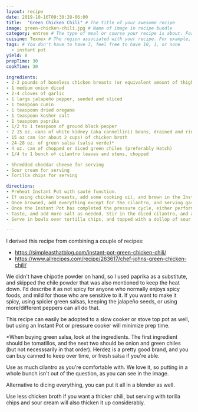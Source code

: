 ```yaml
---
layout: recipe
date: 2019-10-16T09:30:28-06:00  
title:  "Green Chicken Chili" # The title of your awesome recipe
image: green-chicken-chili.jpg # Name of image in recipe bundle
category: entree # The type of meal or course your recipe is about. For example: "dinner", "entree", or "dessert".
cuisine: Texmex # The region associated with your recipe. For example, "French", Mediterranean", or "American".
tags: # You don't have to have 3, feel free to have 10, 1, or none
  - instant pot
yield: 8
prepTime: 30
cookTime: 30

ingredients:
- 2-3 pounds of boneless chicken breasts (or equivalent amount of thighs)
- 1 medium onion diced
- 2-4 cloves of garlic
- 1 large jalapeño pepper, seeded and sliced
- 1 teaspoon cumin
- 1 teaspoon dried oregano
- 1 teaspoon kosher salt
- 1 teaspoon paprika
- 1/2 to 1 teaspoon of ground black pepper
- 2 15 oz. cans of white kidney (aka cannellini) beans, drained and rinsed.
- 15 oz can (or about 2 cups) of chicken broth
- 24-28 oz. of green salsa (salsa verde)*
- 4 oz. can of chopped or diced green chiles (preferably Hatch)
- 1/4 to 1 bunch of cilantro leaves and stems, chopped

- Shredded cheddar cheese for serving
- Sour cream for serving
- Torilla chips for serving

directions:
- Preheat Instant Pot with sauté function.
- If using chicken breasts, add some cooking oil, and brown in the Instant Pot. If using thighs, they'll have enough fat and oil shoudn't be needed.
- Once browned, add everything except for the cilantro, and serving garnishes to the Instant Pot. Set to the Poultry setting, or 15 minutes on high pressure. More time may be needed if your breasts are completely frozen. 15 minutes was enough time for two partially defrosted breasts for us.
- Once the Instant Pot has completed the pressure cycle, either perform a quick release, or allow for a natural release.
- Taste, and add more salt as needed. Stir in the diced cilantro, and allow to keep warm for 5-10 minutes. 
- Serve in bowls over tortilla chips, and topped with a dollop of sour cream and cheddar cheese, as desired.

---
```


I derived this recipe from combining a couple of recipes:

* https://simpleasthatblog.com/instant-pot-green-chicken-chili/
* https://www.allrecipes.com/recipe/263617/chef-johns-green-chicken-chili/

We didn't have chipotle powder on hand, so I used paprika as a substitute, and skipped the chile powder that was also mentioned to keep the heat down. I'd describe it as not spicy for anyone who normally enjoys spicy foods, and mild for those who are sensitive to it. If you want to make it spicy, using spicier green salsas, keeping the jalapeño seeds, or using more/different peppers can all do that. 

This recipe can easily be adopted to a slow cooker or stove top pot as well, but using an Instant Pot or pressure cooker will minimize prep time.

\*When buying green salsa, look at the ingredients. The first ingredient should be tomatillos, and the next two should be onion and green chiles (but not necesssarily in that order). Herdez is a pretty good brand, and you can buy canned to keep over time, or fresh salsa if you're able.

Use as much cilantro as you're comfortable with. We love it, so putting in a whole bunch isn't out of the question, as you can see in the image.

Alternative to dicing everything, you can put it all in a blender as well. 

Use less chicken broth if you want a thicker chili, but serving with torilla chips and sour cream will also thicken it up considerably.